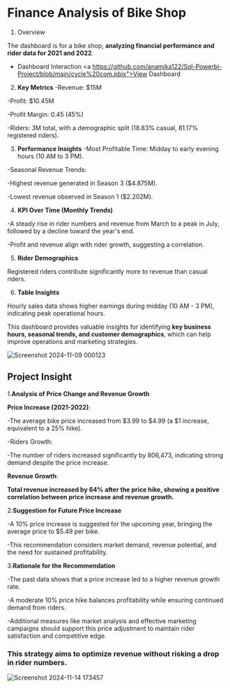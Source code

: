 # Finance Analysis of Bike Shop
1. Overview
   
The dashboard is for a bike shop, **analyzing financial performance and rider data for 2021 and 2022**.

- Dashboard Interaction <a https://github.com/anamika122/Sql-Powerbi-Project/blob/main/cycle%20com.pbix">View Dashboard</a>

2. **Key Metrics**
-Revenue: $15M

-Profit: $10.45M

-Profit Margin: 0.45 (45%)

-Riders: 3M total, with a demographic split (18.83% casual, 81.17% registered riders).

3. **Performance Insights**
-Most Profitable Time: Midday to early evening hours (10 AM to 3 PM).

-Seasonal Revenue Trends:

-Highest revenue generated in Season 3 ($4.875M).

-Lowest revenue observed in Season 1 ($2.202M).

4. **KPI Over Time (Monthly Trends)**
   
-A steady rise in rider numbers and revenue from March to a peak in July, followed by a decline toward the year's end.

-Profit and revenue align with rider growth, suggesting a correlation.

5. **Rider Demographics**

Registered riders contribute significantly more to revenue than casual riders.

6. **Table Insights**

Hourly sales data shows higher earnings during midday (10 AM - 3 PM), indicating peak operational hours.

This dashboard provides valuable insights for identifying **key business hours, seasonal trends, and customer demographics**, which can help improve operations and marketing strategies.

![Screenshot 2024-11-09 000123](https://github.com/user-attachments/assets/334f2e27-8294-4d28-b046-e507e94042cd)

## Project Insight

1.**Analysis of Price Change and Revenue Growth**

**Price Increase (2021-2022)**:

-The average bike price increased from $3.99 to $4.99 (a $1 increase, equivalent to a 25% hike).

-Riders Growth:

-The number of riders increased significantly by 806,473, indicating strong demand despite the price increase.

**Revenue Growth**:

**Total revenue increased by 64% after the price hike, showing a positive correlation between price increase and revenue growth.**

2.**Suggestion for Future Price Increase**

-A 10% price increase is suggested for the upcoming year, bringing the average price to $5.49 per bike.

-This recommendation considers market demand, revenue potential, and the need for sustained profitability.

3.**Rationale for the Recommendation**

-The past data shows that a price increase led to a higher revenue growth rate.

-A moderate 10% price hike balances profitability while ensuring continued demand from riders.

-Additional measures like market analysis and effective marketing campaigns should support this price adjustment to maintain rider satisfaction and competitive edge.

### This strategy aims to optimize revenue without risking a drop in rider numbers.
![Screenshot 2024-11-14 173457](https://github.com/user-attachments/assets/e20641f3-3755-4351-8af6-9a38ef21a7c7)


